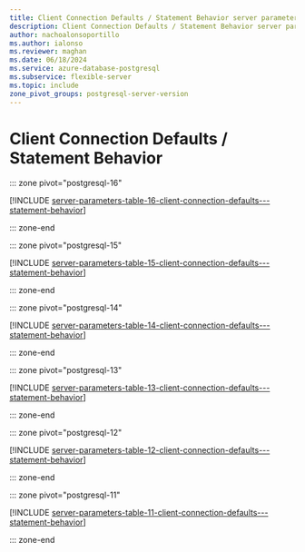 ```yaml
---
title: Client Connection Defaults / Statement Behavior server parameters
description: Client Connection Defaults / Statement Behavior server parameters for Azure Database for PostgreSQL - Flexible Server.
author: nachoalonsoportillo
ms.author: ialonso
ms.reviewer: maghan
ms.date: 06/18/2024
ms.service: azure-database-postgresql
ms.subservice: flexible-server
ms.topic: include
zone_pivot_groups: postgresql-server-version
---
```

# Client Connection Defaults / Statement Behavior


::: zone pivot="postgresql-16"

[!INCLUDE [server-parameters-table-16-client-connection-defaults---statement-behavior](./includes/server-parameters-table-16-client-connection-defaults---statement-behavior.md)]

::: zone-end


::: zone pivot="postgresql-15"

[!INCLUDE [server-parameters-table-15-client-connection-defaults---statement-behavior](./includes/server-parameters-table-15-client-connection-defaults---statement-behavior.md)]

::: zone-end


::: zone pivot="postgresql-14"

[!INCLUDE [server-parameters-table-14-client-connection-defaults---statement-behavior](./includes/server-parameters-table-14-client-connection-defaults---statement-behavior.md)]

::: zone-end


::: zone pivot="postgresql-13"

[!INCLUDE [server-parameters-table-13-client-connection-defaults---statement-behavior](./includes/server-parameters-table-13-client-connection-defaults---statement-behavior.md)]

::: zone-end


::: zone pivot="postgresql-12"

[!INCLUDE [server-parameters-table-12-client-connection-defaults---statement-behavior](./includes/server-parameters-table-12-client-connection-defaults---statement-behavior.md)]

::: zone-end


::: zone pivot="postgresql-11"

[!INCLUDE [server-parameters-table-11-client-connection-defaults---statement-behavior](./includes/server-parameters-table-11-client-connection-defaults---statement-behavior.md)]

::: zone-end


